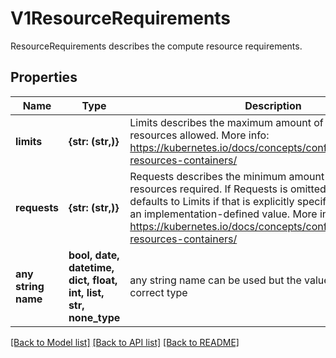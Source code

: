 # V1ResourceRequirements

ResourceRequirements describes the compute resource requirements.

## Properties
Name | Type | Description | Notes
------------ | ------------- | ------------- | -------------
**limits** | **{str: (str,)}** | Limits describes the maximum amount of compute resources allowed. More info: https://kubernetes.io/docs/concepts/configuration/manage-resources-containers/ | [optional] 
**requests** | **{str: (str,)}** | Requests describes the minimum amount of compute resources required. If Requests is omitted for a container, it defaults to Limits if that is explicitly specified, otherwise to an implementation-defined value. More info: https://kubernetes.io/docs/concepts/configuration/manage-resources-containers/ | [optional] 
**any string name** | **bool, date, datetime, dict, float, int, list, str, none_type** | any string name can be used but the value must be the correct type | [optional]

[[Back to Model list]](../README.md#documentation-for-models) [[Back to API list]](../README.md#documentation-for-api-endpoints) [[Back to README]](../README.md)


